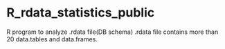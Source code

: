 # R_rdata_statistics_public
 R program to analyze .rdata file(DB schema)
 .rdata file contains more than 20 data.tables and data.frames.
